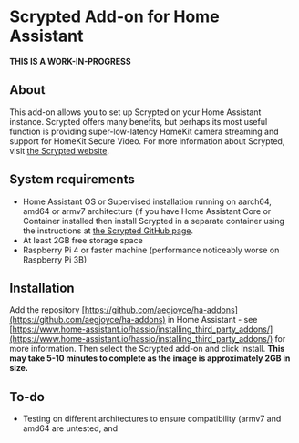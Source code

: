 # Scrypted Add-on for Home Assistant

**THIS IS A WORK-IN-PROGRESS**

## About

This add-on allows you to set up Scrypted on your Home Assistant instance.
Scrypted offers many benefits, but perhaps its most useful function is providing super-low-latency HomeKit camera streaming and support for HomeKit Secure Video.
For more information about Scrypted, visit [the Scrypted website](https://scrypted.app).

## System requirements

- Home Assistant OS or Supervised installation running on aarch64, amd64 or armv7 architecture (if you have Home Assistant Core or Container installed then install Scrypted in a separate container using the instructions at [the Scrypted GitHub page](https://github.com/koush/scrypted).
- At least 2GB free storage space
- Raspberry Pi 4 or faster machine (performance noticeably worse on Raspberry Pi 3B)

## Installation

Add the repository [https://github.com/aegjoyce/ha-addons](https://github.com/aegjoyce/ha-addons) in Home Assistant - see [https://www.home-assistant.io/hassio/installing_third_party_addons/](https://www.home-assistant.io/hassio/installing_third_party_addons/) for more information.
Then select the Scrypted add-on and click Install. **This may take 5-10 minutes to complete as the image is approximately 2GB in size.**

## To-do

- Testing on different architectures to ensure compatibility (armv7 and amd64 are untested, and 
